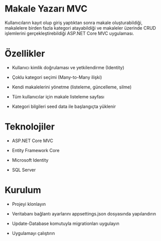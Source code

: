 # Makale Yazarı MVC
Kullanıcıların kayıt olup giriş yaptıktan sonra makale oluşturabildiği, makalelere birden fazla kategori atayabildiği ve makaleler üzerinde CRUD işlemlerini gerçekleştirebildiği ASP.NET Core MVC uygulaması.

# Özellikler
- Kullanıcı kimlik doğrulaması ve yetkilendirme (Identity)

- Çoklu kategori seçimi (Many-to-Many ilişki)

- Kendi makalelerini yönetme (listeleme, güncelleme, silme)

- Tüm kullanıcılar için makale listeleme sayfası

- Kategori bilgileri seed data ile başlangıçta yüklenir

# Teknolojiler
- ASP.NET Core MVC

- Entity Framework Core

- Microsoft Identity

- SQL Server

# Kurulum
- Projeyi klonlayın

- Veritabanı bağlantı ayarlarını appsettings.json dosyasında yapılandırın

- Update-Database komutuyla migrationları uygulayın

- Uygulamayı çalıştırın

